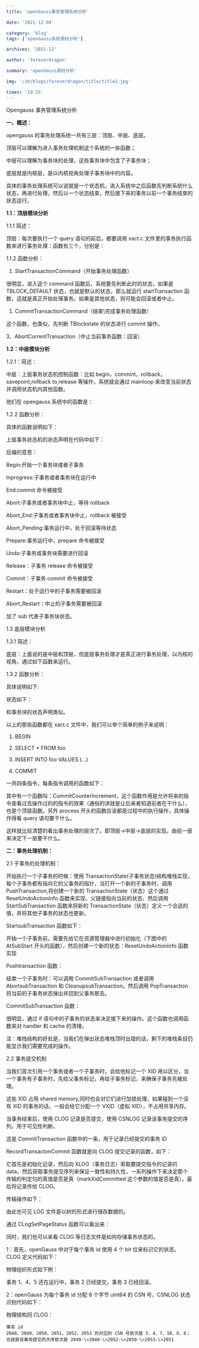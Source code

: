 ```yaml
---
title: 'openGauss事务管理系统分析'

date: '2021-12-04'

category: 'blog'
tags: ['openGauss系统源码分析']

archives: '2021-12'

author: 'foreverdragon'

summary: 'openGauss源码分析'

img: '/zh/blogs/foreverdragon/title/title2.jpg'

times: '19:25'
---
```


Opengauss 事务管理系统分析

**一、概述：**

opengauss 的事务处理系统一共有三层：顶层、中层、底层。

顶层可以理解为进入事务处理机制这个系统的一些函数；

中层可以理解为事务块的处理，这些事务块中包含了子事务块；

底层就是内核层，是以内核视角处理子事务块中的内容。

具体的事务处理系统可以说就是一个状态机，进入系统中之后函数先判断系统什么状态，再进行处理，然后以一个状态结束，然后接下来的事务以前一个事务结束的状态运行。

**1.1：顶层模块分析**

1.1.1 简述：

顶层：每次要执行一个 query 语句的前后，都要调用 xact.c 文件里的事务执行函数来进行事务处理：函数有三个，分别是：

<!-- ![IMG_256](media/d8d7cc55f49c2cdecf87749a063f7282.png'> -->

1.1.2 函数分析：

1.  StartTransactionCommand（开始事务处理函数）

<!-- ![IMG_256](media/9844859663f5d938bcec175f2e55edb3.png'> -->

很明显，进入这个 command 函数后，系统要先判断此时的状态，如果是 TBLOCK_DEFAULT 状态，也就是默认的状态，那么就运行 startTransaction 函数，这就是真正开始处理事务。如果是其他状态，则可能会回滚或者中止。

1.  CommitTransactionCommand（结束\\完成事务处理函数）

<!-- ![IMG_256](media/c103c622bdff3aeef24f6616d2147aff.png'> -->

这个函数，也类似，先判断 TBlockstate 的状态进行 commit 操作。

3、AbortCurrentTransaction（中止当前事务函数：回滚）

<!-- ![IMG_256](media/ae50a2be4a4e32336f0bba89edc600a7.png'> -->

**1.2：中层模块分析**

1.2.1：简述：

中层：上层事务状态机控制函数：比如 begin，commint，rollback，savepoint,rollback
to,release 等操作，系统就会通过 mainloop 来改变当前状态并调用状态机内其他函数。

他们在 opengauss 系统中的函数是：

<!-- ![IMG_256](media/6b4737d7e621146fc5a0dd0872a2f929.png'> -->

1.2.2 函数分析：

具体的函数说明如下：

<!-- ![IMG_256](media/f485f33be872868822b3e9c33710bff0.png'> -->

上层事务状态机的状态声明在代码中如下：

<!-- ![IMG_256](media/6b85720f4fec1a77229bb07583a2a317.png'> -->

后缀的意思：

Begin:开始一个事务块或者子事务

Inprogress:子事务或者事务块在运行中

End:commit 命令被接受

Abort:子事务或者事务块中止，等待 rollback

Abort_End:子事务或者事务块中止，rollback 被接受

Abort_Pending:事务运行中，处于回滚等待状态

Prepare:事务运行中，prepare 命令被接受

Undo:子事务或事务块需要进行回滚

Release：子事务 release 命令被接受

Commit：子事务 commit 命令被接受

Restart：处于运行中的子事务需要被回滚

Abort_Restart：中止的子事务需要被回滚

加了 sub 代表子事务块状态。

1.3 底层模块分析

1.3.1 简述：

底层：上面说的是中层和顶层，但底层事务处理才是真正进行事务处理，以内核的视角，通过如下函数来运行。

<!-- ![IMG_256](media/3f1b0159ba8d241cfb09ffa6b3eae7df.png'> -->

1.3.2 函数分析：

具体说明如下:

<!-- ![IMG_256](media/4f4e88e214d39d6631add06691eed5c1.png'> -->

状态如下：

<!-- ![IMG_256](media/3cdcb2d6b9e59f9e289df15dfc1f8630.png'> -->

和事务块的状态声明类似。

以上的那些函数都在 xact.c 文件中，我们可以举个简单的例子来说明：

1.  BEGIN

2.  SELECT \* FROM foo

3.  INSERT INTO foo VALUES (...)

4.  COMMIT

一共四条指令，每条指令调用的函数如下：

<!-- ![IMG_256](media/f45c7081f457205d3b00dbf6c35b5c90.png'> -->

其中有一个函数叫：CommitCounterIncrement，这个函数作用是允许将来的指令查看过去操作过的的指令的效果（通俗的讲就是让后来者知道前者在干什么），也是个顶层函数。另外 process 开头的函数应该都是过程中的执行操作，具体操作得看 query 语句要干什么。

这样就比较清楚的看出事务处理的层次了。即顶层-\>中层-\>底层的实现，由前一层来决定下一层要干什么。

**二：事务处理机制：**

2.1 子事务的处理机制：

开始执行一个子事务的时候：使用 TransactionState(子事务状态)结构堆栈实现，每个子事务都有指向它的父事务的指针，当打开一个新的子事务时，调用 PushTransaction,将创建一个新的 TransactionState（状态）这个通过 ResetUndoActionInfo 函数来实现，父链接指向当前的状态，然后调用 StartSubTransaction 函数来将新的 TransactionState（状态）定义一个合适的值，并将其他子事务的状态也更新。

StartsubTransaction 函数如下：

开始一个子事务前，需要先给它在资源管理器中进行初始化（下图中的 AtSubStart 开头的函数），然后创建一个新的状态：ResetUndoActionInfo 函数实现

<!-- ![IMG_256](media/0c10a8b67d056e1475ec0cfcab2b01e9.png'> -->

Pushtransaction 函数：

<!-- ![IMG_256](media/0b58730ad3537fc81142fd10b7f61530.png'> -->

结束一个子事务时：可以调用 CommitSubTransaction 或者调用 AbortsubTransaction 和 CleanupsubTransaction。然后调用 PopTransaction 将当前的子事务状态弹出并回到父事务那去。

CommitSubTransaction 函数：

<!-- ![IMG_256](media/27591553ba4dba3de1303a7ed9f8dc3c.png'> -->

很明显，通过 if 语句中的子事务的状态来决定接下来的操作。这个函数也调用函数来对 handler 和 cache 的清理。

注：堆栈结构的好处是，当我们在弹出状态堆栈顶时出错的话，剩下的堆栈条目仍能显示我们需要完成的操作。

2.2 事务提交机制

当我们首次引用一个事务或者一个子事务时，会给他标记一个 XID 用以区分，当一个事务有子事务时，先给父事务标记，再给子事务标记，来确保子事务先被处理。

这些 XID 占用 shared
memory,同时也会对它们进行加锁处理，如果碰到一个没有 XID 的事务的话，一般会给它分配一个 VXID（虚拟 XID），不占用共享内存。

当事务结束后，使用 CLOG 记录是否提交，使用 CSNLOG 记录该事务提交的序列，用于可见性判断。

这是 CommitTransaction 函数中的一条，用于记录已经提交的事务 ID

<!-- ![IMG_256](media/3b96e41ce10fabc2a799ea909f353e9d.png'> -->

RecordTransactonCommit 函数就是向 CLOG 提交记录的函数，如下：

<!-- ![IMG_256](media/2c01a0b4471537c198125f260779bbe6.png'> -->

它首先是初始化记录，然后向 XLOG（事务日志）索取要提交指令的记录的 data，然后获取事务提交序列来保证一致性和持久性，一系列操作下来决定那个传输的判定句的真值是否是真（markXidCommitted 这个参数的值是否是真），最后将记录传给 CLOG。

传输操作如下：

<!-- ![IMG_256](media/ad1462575748ffef6b815097a4031f70.png'> -->

由此也可见 LOG 文件是以树的形式进行储存数据的。

通过 CLogSetPageStatus 函数可以看出来：

<!-- ![IMG_256](media/71d16cab76818065f345a392061fb2ec.png'> -->

同时，我们也可以来看 CLOG 等日志文件是如何存储事务状态的。

1：首先，openGauss 中对于每个事务 id 使用 4 个 bit 位来标识它的状态。CLOG 定义代码如下：

<!-- ![IMG_256](media/1043138b5a090c121a1013d323e645b6.png'> -->

<!-- ![QQ截图20211017201026](media/f40ae6de0cb2dc88018d8788453ba406.png'> -->

物理组织形式如下例：

<!-- ![IMG_256](media/c6b5ec6f2ec7a33eb6102deada5d6727.png'> -->

事务 1、4、5 还在运行中，事务 2 已经提交，事务 3 已经回滚。

2：openGauss 为每个事务 id 分配 8 个字节 uint64 的 CSN 号，CSNLOG 状态识别代码如下：

<!-- ![IMG_256](media/a4ff79062cc5744563beafb51dcfba86.png'> -->

物理结构同 CLOG：

<!-- ![IMG_256](media/0e1e8e1a118d4827763b9a7d6a631198.jpeg) -->

```
事务 id
2048、2049、2050、2051、2052、2053 的对应的 CSN 号依次是 5、4、7、10、6、8；也就是说事务提交的次序依次是 2049-\>2048-\>2052-\>2050-\>2053-\>2051
```
